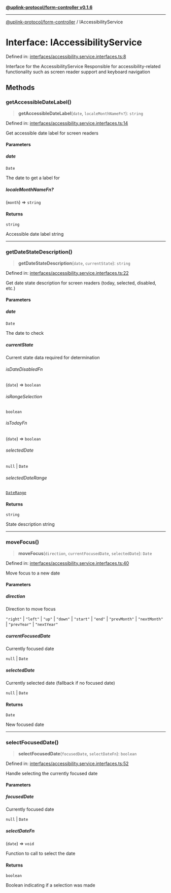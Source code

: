 [**@uplink-protocol/form-controller v0.1.6**](../README.md)

***

[@uplink-protocol/form-controller](../globals.md) / IAccessibilityService

# Interface: IAccessibilityService

Defined in: [interfaces/accessibility.service.interfaces.ts:8](https://github.com/jmkcoder/uplink-protocol-calendar/blob/f78ad3d76836bc48e6721214f929c06c541c2ab7/src/interfaces/accessibility.service.interfaces.ts#L8)

Interface for the AccessibilityService
Responsible for accessibility-related functionality such as screen reader support
and keyboard navigation

## Methods

### getAccessibleDateLabel()

> **getAccessibleDateLabel**(`date`, `localeMonthNameFn?`): `string`

Defined in: [interfaces/accessibility.service.interfaces.ts:14](https://github.com/jmkcoder/uplink-protocol-calendar/blob/f78ad3d76836bc48e6721214f929c06c541c2ab7/src/interfaces/accessibility.service.interfaces.ts#L14)

Get accessible date label for screen readers

#### Parameters

##### date

`Date`

The date to get a label for

##### localeMonthNameFn?

(`month`) => `string`

#### Returns

`string`

Accessible date label string

***

### getDateStateDescription()

> **getDateStateDescription**(`date`, `currentState`): `string`

Defined in: [interfaces/accessibility.service.interfaces.ts:22](https://github.com/jmkcoder/uplink-protocol-calendar/blob/f78ad3d76836bc48e6721214f929c06c541c2ab7/src/interfaces/accessibility.service.interfaces.ts#L22)

Get date state description for screen readers (today, selected, disabled, etc.)

#### Parameters

##### date

`Date`

The date to check

##### currentState

Current state data required for determination

###### isDateDisabledFn

(`date`) => `boolean`

###### isRangeSelection

`boolean`

###### isTodayFn

(`date`) => `boolean`

###### selectedDate

`null` \| `Date`

###### selectedDateRange

[`DateRange`](DateRange.md)

#### Returns

`string`

State description string

***

### moveFocus()

> **moveFocus**(`direction`, `currentFocusedDate`, `selectedDate`): `Date`

Defined in: [interfaces/accessibility.service.interfaces.ts:40](https://github.com/jmkcoder/uplink-protocol-calendar/blob/f78ad3d76836bc48e6721214f929c06c541c2ab7/src/interfaces/accessibility.service.interfaces.ts#L40)

Move focus to a new date

#### Parameters

##### direction

Direction to move focus

`"right"` | `"left"` | `"up"` | `"down"` | `"start"` | `"end"` | `"prevMonth"` | `"nextMonth"` | `"prevYear"` | `"nextYear"`

##### currentFocusedDate

Currently focused date

`null` | `Date`

##### selectedDate

Currently selected date (fallback if no focused date)

`null` | `Date`

#### Returns

`Date`

New focused date

***

### selectFocusedDate()

> **selectFocusedDate**(`focusedDate`, `selectDateFn`): `boolean`

Defined in: [interfaces/accessibility.service.interfaces.ts:52](https://github.com/jmkcoder/uplink-protocol-calendar/blob/f78ad3d76836bc48e6721214f929c06c541c2ab7/src/interfaces/accessibility.service.interfaces.ts#L52)

Handle selecting the currently focused date

#### Parameters

##### focusedDate

Currently focused date

`null` | `Date`

##### selectDateFn

(`date`) => `void`

Function to call to select the date

#### Returns

`boolean`

Boolean indicating if a selection was made
